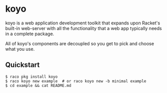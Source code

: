 # koyo

koyo is a web application development toolkit that expands upon
Racket's built-in web-server with all the functionality that a web app
typically needs in a complete package.

All of koyo's components are decoupled so you get to pick and choose
what you use.

## Quickstart

    $ raco pkg install koyo
    $ raco koyo new example  # or raco koyo new -b minimal example
    $ cd example && cat README.md
